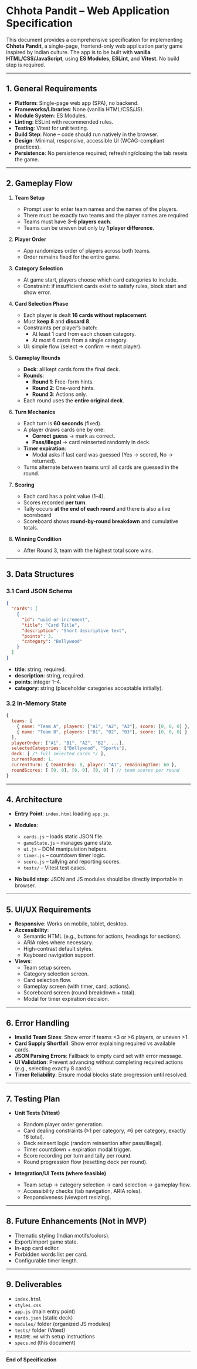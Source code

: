 # Chhota Pandit – Web Application Specification

This document provides a comprehensive specification for implementing **Chhota Pandit**, a single-page, frontend-only web application party game inspired by Indian culture. The app is to be built with **vanilla HTML/CSS/JavaScript**, using **ES Modules**, **ESLint**, and **Vitest**. No build step is required.

---

## 1. General Requirements

- **Platform**: Single-page web app (SPA), no backend.
- **Frameworks/Libraries**: None (vanilla HTML/CSS/JS).
- **Module System**: ES Modules.
- **Linting**: ESLint with recommended rules.
- **Testing**: Vitest for unit testing.
- **Build Step**: None – code should run natively in the browser.
- **Design**: Minimal, responsive, accessible UI (WCAG-compliant practices).
- **Persistence**: No persistence required; refreshing/closing the tab resets the game.

---

## 2. Gameplay Flow

1. **Team Setup**
   - Prompt user to enter team names and the names of the players.
   - There must be exactly two teams and the player names are required
   - Teams must have **3–6 players each**.
   - Teams can be uneven but only by **1 player difference**.

2. **Player Order**
   - App randomizes order of players across both teams.
   - Order remains fixed for the entire game.

3. **Category Selection**
   - At game start, players choose which card categories to include.
   - Constraint: if insufficient cards exist to satisfy rules, block start and show error.

4. **Card Selection Phase**
   - Each player is dealt **16 cards without replacement**.
   - Must **keep 8** and **discard 8**.
   - Constraints per player’s batch:
     - At least 1 card from each chosen category.
     - At most 6 cards from a single category.
   - UI: simple flow (select → confirm → next player).

5. **Gameplay Rounds**
   - **Deck**: all kept cards form the final deck.
   - **Rounds**:
     - **Round 1**: Free-form hints.
     - **Round 2**: One-word hints.
     - **Round 3**: Actions only.
   - Each round uses the **entire original deck**.

6. **Turn Mechanics**
   - Each turn is **60 seconds** (fixed).
   - A player draws cards one by one:
     - **Correct guess** → mark as correct.
     - **Pass/illegal** → card reinserted randomly in deck.
   - **Timer expiration**:
     - Modal asks if last card was guessed (Yes → scored, No → returned).
   - Turns alternate between teams until all cards are guessed in the round.

7. **Scoring**
   - Each card has a point value (1–4).
   - Scores recorded **per turn**.
   - Tally occurs **at the end of each round** and there is also a live scoreboard
   - Scoreboard shows **round-by-round breakdown** and cumulative totals.

8. **Winning Condition**
   - After Round 3, team with the highest total score wins.

---

## 3. Data Structures

### 3.1 Card JSON Schema

```json
{
  "cards": [
    {
      "id": "uuid-or-increment",
      "title": "Card Title",
      "description": "Short descriptive text",
      "points": 3,
      "category": "Bollywood"
    }
  ]
}
```

- **title**: string, required.
- **description**: string, required.
- **points**: integer 1–4.
- **category**: string (placeholder categories acceptable initially).

### 3.2 In-Memory State

```js
{
  teams: [
    { name: "Team A", players: ["A1", "A2", "A3"], score: [0, 0, 0] },
    { name: "Team B", players: ["B1", "B2", "B3"], score: [0, 0, 0] }
  ],
  playerOrder: ["A1", "B1", "A2", "B2", ...],
  selectedCategories: ["Bollywood", "Sports"],
  deck: [ /* full selected cards */ ],
  currentRound: 1,
  currentTurn: { teamIndex: 0, player: "A1", remainingTime: 60 },
  roundScores: [ [0, 0], [0, 0], [0, 0] ] // team scores per round
}
```

---

## 4. Architecture

- **Entry Point**: `index.html` loading `app.js`.
- **Modules**:
  - `cards.js` – loads static JSON file.
  - `gameState.js` – manages game state.
  - `ui.js` – DOM manipulation helpers.
  - `timer.js` – countdown timer logic.
  - `score.js` – tallying and reporting scores.
  - `tests/` – Vitest test cases.

- **No build step**: JSON and JS modules should be directly importable in browser.

---

## 5. UI/UX Requirements

- **Responsive**: Works on mobile, tablet, desktop.
- **Accessibility**:
  - Semantic HTML (e.g., buttons for actions, headings for sections).
  - ARIA roles where necessary.
  - High-contrast default styles.
  - Keyboard navigation support.
- **Views**:
  - Team setup screen.
  - Category selection screen.
  - Card selection flow.
  - Gameplay screen (with timer, card, actions).
  - Scoreboard screen (round breakdown + total).
  - Modal for timer expiration decision.

---

## 6. Error Handling

- **Invalid Team Sizes**: Show error if teams <3 or >6 players, or uneven >1.
- **Card Supply Shortfall**: Show error explaining required vs available cards.
- **JSON Parsing Errors**: Fallback to empty card set with error message.
- **UI Validation**: Prevent advancing without completing required actions (e.g., selecting exactly 8 cards).
- **Timer Reliability**: Ensure modal blocks state progression until resolved.

---

## 7. Testing Plan

- **Unit Tests (Vitest)**
  - Random player order generation.
  - Card dealing constraints (≥1 per category, ≤6 per category, exactly 16 total).
  - Deck reinsert logic (random reinsertion after pass/illegal).
  - Timer countdown + expiration modal trigger.
  - Score recording per turn and tally per round.
  - Round progression flow (resetting deck per round).

- **Integration/UI Tests (where feasible)**
  - Team setup → category selection → card selection → gameplay flow.
  - Accessibility checks (tab navigation, ARIA roles).
  - Responsiveness (viewport resizing).

---

## 8. Future Enhancements (Not in MVP)

- Thematic styling (Indian motifs/colors).
- Export/import game state.
- In-app card editor.
- Forbidden words list per card.
- Configurable timer length.

---

## 9. Deliverables

- `index.html`
- `styles.css`
- `app.js` (main entry point)
- `cards.json` (static deck)
- `modules/` folder (organized JS modules)
- `tests/` folder (Vitest)
- `README.md` with setup instructions
- `specs.md` (this document)

---

**End of Specification**
